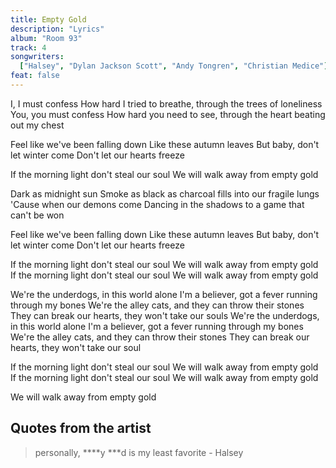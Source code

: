 ```yaml
---
title: Empty Gold
description: "Lyrics"
album: "Room 93"
track: 4
songwriters:
  ["Halsey", "Dylan Jackson Scott", "Andy Tongren", "Christian Medice"]
feat: false
---
```


<p className="verse-one">
I, I must confess
How hard I tried to breathe, through the trees of loneliness
You, you must confess
How hard you need to see, through the heart beating out my chest

</p>

<p className="pre-chorus">
Feel like we've been falling down
Like these autumn leaves
But baby, don't let winter come
Don't let our hearts freeze
</p>
<p className="chorus">
If the morning light don't steal our soul
We will walk away from empty gold
</p>
<p className="verse-two">
Dark as midnight sun
Smoke as black as charcoal fills into our fragile lungs
'Cause when our demons come
Dancing in the shadows to a game that can't be won
</p>
<p className="pre-chorus">
Feel like we've been falling down
Like these autumn leaves
But baby, don't let winter come
Don't let our hearts freeze
</p>
<p className="chorus">
If the morning light don't steal our soul
We will walk away from empty gold
If the morning light don't steal our soul
We will walk away from empty gold

</p>
<p className="bridge">
We're the underdogs, in this world alone
I'm a believer, got a fever running through my bones
We're the alley cats, and they can throw their stones
They can break our hearts, they won't take our souls
We're the underdogs, in this world alone
I'm a believer, got a fever running through my bones
We're the alley cats, and they can throw their stones
They can break our hearts, they won't take our soul
</p>
<p className="chorus">
If the morning light don't steal our soul
We will walk away from empty gold
If the morning light don't steal our soul
We will walk away from empty gold
</p>

<p className="outro">
We will walk away from empty gold
</p>

## Quotes from the artist

<blockquote>
personally, ****y ***d is my least favorite - Halsey

</blockquote>
